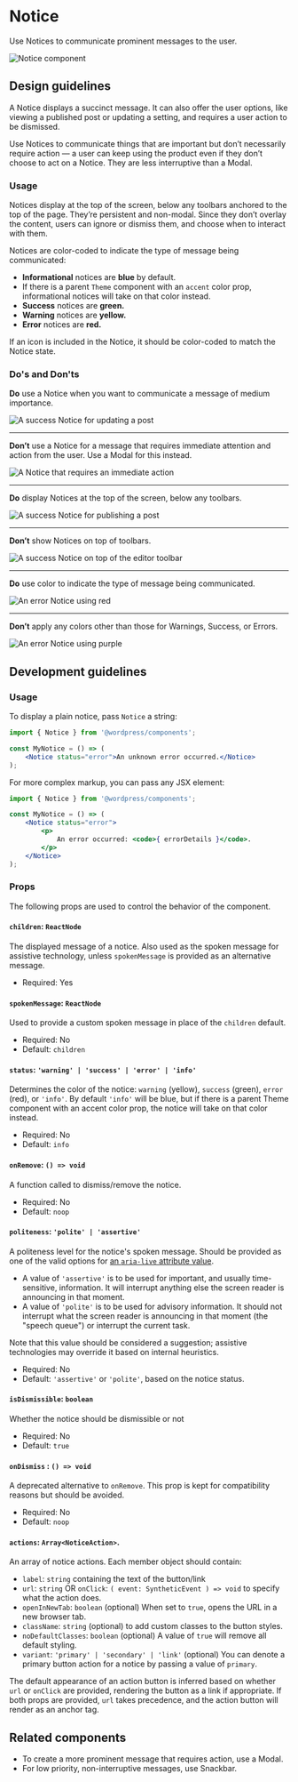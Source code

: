# Notice

Use Notices to communicate prominent messages to the user.

![Notice component](https://make.wordpress.org/design/files/2019/03/Notice-Screenshot-alt.png)

## Design guidelines

A Notice displays a succinct message. It can also offer the user options, like viewing a published post or updating a setting, and requires a user action to be dismissed.

Use Notices to communicate things that are important but don’t necessarily require action — a user can keep using the product even if they don’t choose to act on a Notice. They are less interruptive than a Modal.

### Usage

Notices display at the top of the screen, below any toolbars anchored to the top of the page. They’re persistent and non-modal. Since they don’t overlay the content, users can ignore or dismiss them, and choose when to interact with them.

Notices are color-coded to indicate the type of message being communicated:

- **Informational** notices are **blue** by default.
- If there is a parent `Theme` component with an `accent` color prop, informational notices will take on that color instead.
- **Success** notices are **green.**
- **Warning** notices are **yellow.**
- **Error** notices are **red.**

If an icon is included in the Notice, it should be color-coded to match the Notice state.

### Do's and Don'ts
**Do** use a Notice when you want to communicate a message of medium importance.

![A success Notice for updating a post](https://make.wordpress.org/design/files/2019/03/Notice-Do-1-alt.png)

---
**Don’t** use a Notice for a message that requires immediate attention and action from the user. Use a Modal for this instead.

![A Notice that requires an immediate action](https://make.wordpress.org/design/files/2019/03/Notice-Dont-1-alt.png)

---
**Do** display Notices at the top of the screen, below any toolbars.

![A success Notice for publishing a post](https://make.wordpress.org/design/files/2019/03/Notice-Do-2-alt.png)

---
**Don’t** show Notices on top of toolbars.

![A success Notice on top of the editor toolbar](https://make.wordpress.org/design/files/2019/03/Notice-Dont-2-alt.png)

---
**Do** use color to indicate the type of message being communicated.

![An error Notice using red](https://make.wordpress.org/design/files/2019/03/Notice-Do-3-alt.png)

---
**Don’t** apply any colors other than those for Warnings, Success, or Errors.

![An error Notice using purple](https://make.wordpress.org/design/files/2019/03/Notice-Dont-3-alt.png)

## Development guidelines

### Usage

To display a plain notice, pass `Notice` a string:

```jsx
import { Notice } from '@wordpress/components';

const MyNotice = () => (
	<Notice status="error">An unknown error occurred.</Notice>
);
```

For more complex markup, you can pass any JSX element:

```jsx
import { Notice } from '@wordpress/components';

const MyNotice = () => (
	<Notice status="error">
		<p>
			An error occurred: <code>{ errorDetails }</code>.
		</p>
	</Notice>
);
```

### Props

The following props are used to control the behavior of the component.

#### `children`: `ReactNode`

The displayed message of a notice. Also used as the spoken message for assistive technology, unless `spokenMessage` is provided as an alternative message.

- Required: Yes

#### `spokenMessage`: `ReactNode`

Used to provide a custom spoken message in place of the `children` default.

- Required: No
- Default: `children`

#### `status`: `'warning' | 'success' | 'error' | 'info'`

Determines the color of the notice: `warning` (yellow), `success` (green), `error` (red), or `'info'`. By default `'info'` will be blue, but if there is a parent Theme component with an accent color prop, the notice will take on that color instead.

- Required: No
- Default: `info`

#### `onRemove`: `() => void`

A function called to dismiss/remove the notice.

- Required: No
- Default: `noop`

#### `politeness`: `'polite' | 'assertive'`

A politeness level for the notice's spoken message. Should be provided as one of the valid options for [an `aria-live` attribute value](https://www.w3.org/TR/wai-aria-1.1/#aria-live).

- A value of `'assertive'` is to be used for important, and usually time-sensitive, information. It will interrupt anything else the screen reader is announcing in that moment.
- A value of `'polite'` is to be used for advisory information. It should not interrupt what the screen reader is announcing in that moment (the "speech queue") or interrupt the current task.

Note that this value should be considered a suggestion; assistive technologies may override it based on internal heuristics.

- Required: No
- Default: `'assertive'` or `'polite'`, based on the notice status.

#### `isDismissible`: `boolean`

Whether the notice should be dismissible or not

- Required: No
- Default: `true`

#### `onDismiss` : `() => void`

A deprecated alternative to `onRemove`. This prop is kept for compatibility reasons but should be avoided.

- Required: No
- Default: `noop`

#### `actions`: `Array<NoticeAction>`.

An array of notice actions. Each member object should contain:

- `label`: `string` containing the text of the button/link
- `url`: `string` OR `onClick`: `( event: SyntheticEvent ) => void` to specify what the action does.
- `openInNewTab`: `boolean` (optional) When set to `true`, opens the URL in a new browser tab.
- `className`: `string` (optional) to add custom classes to the button styles.
- `noDefaultClasses`: `boolean` (optional) A value of `true` will remove all default styling.
- `variant`: `'primary' | 'secondary' | 'link'` (optional) You can denote a primary button action for a notice by passing a value of `primary`.

The default appearance of an action button is inferred based on whether `url` or `onClick` are provided, rendering the button as a link if appropriate. If both props are provided, `url` takes precedence, and the action button will render as an anchor tag.

## Related components

- To create a more prominent message that requires action, use a Modal.
- For low priority, non-interruptive messages, use Snackbar.
